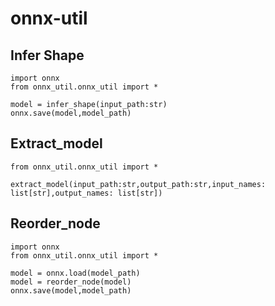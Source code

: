 # onnx-util
## Infer Shape
    import onnx
    from onnx_util.onnx_util import *
    
    model = infer_shape(input_path:str)
    onnx.save(model,model_path)
    
## Extract_model
    from onnx_util.onnx_util import *
    
    extract_model(input_path:str,output_path:str,input_names: list[str],output_names: list[str])
    
## Reorder_node
    import onnx
    from onnx_util.onnx_util import *

    model = onnx.load(model_path)
    model = reorder_node(model)
    onnx.save(model,model_path)
